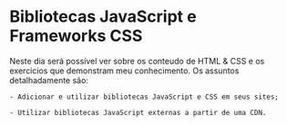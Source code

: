 # Bibliotecas JavaScript e Frameworks CSS

Neste dia será possível ver sobre os conteudo de HTML & CSS e os exercicios que demonstram meu conhecimento. Os assuntos detalhadamente são:
```
- Adicionar e utilizar bibliotecas JavaScript e CSS em seus sites;

- Utilizar bibliotecas JavaScript externas a partir de uma CDN.

